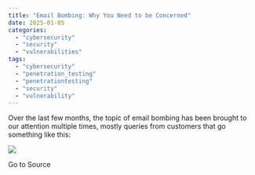 ```yaml
---
title: "Email Bombing: Why You Need to be Concerned"
date: 2025-01-05
categories: 
  - "cybersecurity"
  - "security"
  - "vulnerabilities"
tags: 
  - "cybersecurity"
  - "penetration_testing"
  - "penetrationtesting"
  - "security"
  - "vulnerability"
---
```


Over the last few months, the topic of email bombing has been brought to our attention multiple times, mostly queries from customers that go something like this:

![](https://track.hubspot.com/__ptq.gif?a=21158977&k=14&r=https%3A%2F%2Fwww.trustwave.com%2Fen-us%2Fresources%2Fblogs%2Fspiderlabs-blog%2Femail-bombing-why-you-need-to-be-concerned%2F&bu=https%253A%252F%252Fwww.trustwave.com%252Fen-us%252Fresources%252Fblogs%252Fspiderlabs-blog&bvt=rss)

Go to Source
